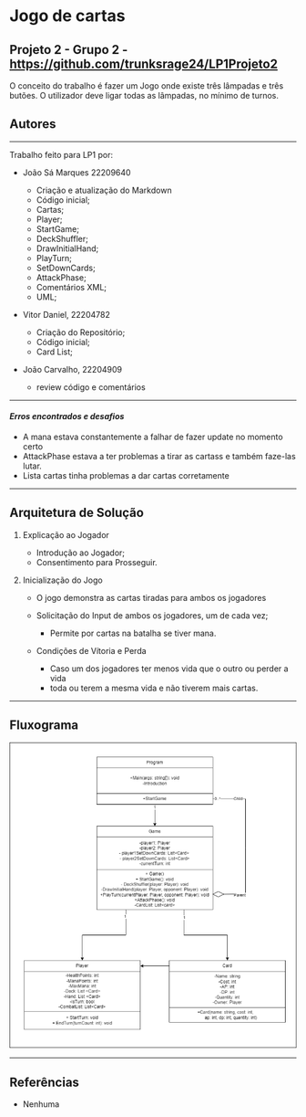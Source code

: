 # Jogo de cartas
## Projeto 2 - Grupo 2 - https://github.com/trunksrage24/LP1Projeto2

O conceito do trabalho é fazer um Jogo onde existe três lâmpadas e três butões. 
O utilizador deve ligar todas as lâmpadas, no mínimo de turnos.

## Autores
__________________________________________________________
Trabalho feito para LP1 por:
  * João Sá Marques 22209640
    * Criação e atualização do Markdown
    * Código inicial;
    * Cartas;
    * Player;
    * StartGame;
    * DeckShuffler;
    * DrawInitialHand;
    * PlayTurn;
    * SetDownCards;
    * AttackPhase;
    * Comentários XML;
    * UML;
    
  * Vitor Daniel, 22204782
    * Criação do Repositório;
    * Código inicial;
    * Card List;

* João Carvalho, 22204909
    * review código e comentários


__________________________________________________________
#### *Erros encontrados e desafios*
- A mana estava constantemente a falhar de fazer update no momento certo
- AttackPhase estava a ter problemas a tirar as cartass e também faze-las 
lutar.
- Lista cartas tinha problemas a dar cartas corretamente

__________________________________________________________
## Arquitetura de Solução

1. Explicação ao Jogador
	- Introdução ao Jogador;
	- Consentimento para Prosseguir.

2. Inicialização do Jogo
	* O jogo demonstra as cartas tiradas para ambos os jogadores
	
	* Solicitação do Input de ambos os jogadores, um de cada vez;
		- Permite por cartas na batalha se tiver mana.
		
	* Condições de Vítoria e Perda
		- Caso um dos jogadores ter menos vida que o outro ou perder a vida 
		- toda ou terem a mesma vida e não tiverem mais cartas.

__________________________________________________________

## Fluxograma
![Fluxograma](Fluxograma.png)


__________________________________________________________
## Referências

* Nenhuma
